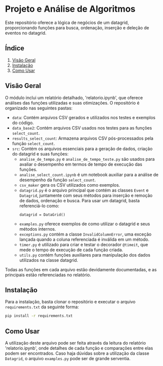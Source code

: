 # Projeto e Análise de Algoritmos

Este repositório oferece a lógica de negócios de um datagrid, proporcionando funções para busca, ordenação, inserção e deleção de eventos no datagrid.

## Índice

1. [Visão Geral](#visão-geral)
2. [Instalação](#instalação)
3. [Como Usar](#como-usar)

## Visão Geral

O módulo inclui um relatório detalhado, 'relatorio.ipynb', que oferece análises das funções utilizadas e suas otimizações. O repositório é organizado nas seguintes pastas:

- `data`: Contém arquivos CSV gerados e utilizados nos testes e exemplos do código.
- `data_base2`: Contém arquivos CSV usados nos testes para as funções `select_count`.
- `results_select_count`: Armazena arquivos CSV pós-processados pela função `select_count`.
- `src`: Contém os arquivos essenciais para a geração de dados, criação do datagrid e suas funções:
  - `analise_de_tempo.py` e `analise_de_tempo_teste.py` são usados para avaliar o desempenho em termos de tempo de execução das funções.
  - `analise_select_count.ipynb` é um notebook auxiliar para a análise de desempenho da função `select_count`.
  - `csv_maker` gera os CSV utilizados como exemplos.
  - `datagrid.py` é o arquivo principal que contém as classes `Event` e `Datagrid`, juntamente com seus métodos para inserção e remoção de dados, ordenação e busca. Para usar um datagrid, basta referenciá-lo como:
    ```
    datagrid = DataGrid()
    ````
  - `examples.py` oferece exemplos de como utilizar o datagrid e seus métodos internos.
  - `exceptions.py` contém a classe `InvalidColumnError`, uma exceção lançada quando a coluna referenciada é inválida em um método.
  - `timer.py` é utilizado para criar e testar o decorador `@timeit`, que mede o tempo de execução de cada função criada.
  - `utils.py` contém funções auxiliares para manipulação dos dados utilizados na classe datagrid.

Todas as funções em cada arquivo estão devidamente documentadas, e as principais estão referenciadas no relatório.

## Instalação

Para a instalação, basta clonar o repositório e executar o arquivo `requirements.txt` da seguinte forma:

```bash
pip install -r requirements.txt
```

## Como Usar

A utilização deste arquivo pode ser feita através da leitura do relatório 'relatorio.ipynb', onde detalhes de cada função e comparações entre elas podem ser encontrados. Caso haja dúvidas sobre a utilização da classe `Datagrid`, o arquivo `examples.py` pode ser de grande serventia.
